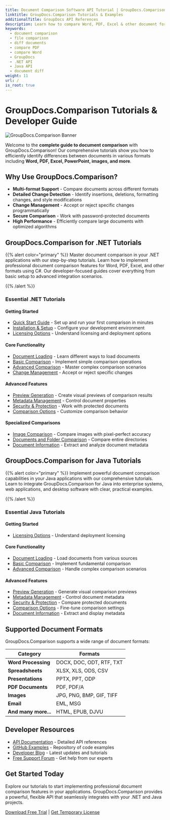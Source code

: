 ```yaml
---
title: Document Comparison Software API Tutorial | GroupDocs.Comparison
linktitle: GroupDocs.Comparison Tutorials & Examples
additionalTitle: GroupDocs API References
description: Learn how to compare Word, PDF, Excel & other document formats with GroupDocs.Comparison API. Step-by-step tutorials for .NET & Java developers with code examples.
keywords:
  - document comparison
  - file comparison
  - diff documents
  - compare PDF
  - compare Word
  - GroupDocs
  - .NET API
  - Java API
  - document diff
weight: 11
url: /
is_root: true
---
```


# GroupDocs.Comparison Tutorials & Developer Guide

![GroupDocs.Comparison Banner](./groupdocs-comparison-net.svg)

Welcome to the **complete guide to document comparison** with GroupDocs.Comparison! Our comprehensive tutorials show you how to efficiently identify differences between documents in various formats including **Word, PDF, Excel, PowerPoint, images, and more**.

## Why Use GroupDocs.Comparison?

- **Multi-format Support** - Compare documents across different formats
- **Detailed Change Detection** - Identify insertions, deletions, formatting changes, and style modifications
- **Change Management** - Accept or reject specific changes programmatically
- **Secure Comparison** - Work with password-protected documents
- **High Performance** - Efficiently compare large documents with optimized algorithms

## GroupDocs.Comparison for .NET Tutorials

{{% alert color="primary" %}}
Master document comparison in your .NET applications with our step-by-step tutorials. Learn how to implement professional document comparison features for Word, PDF, Excel, and other formats using C#. Our developer-focused guides cover everything from basic setup to advanced integration scenarios.

{{% /alert %}}

### Essential .NET Tutorials

<div class="row">
<div class="col-md-6">

#### Getting Started
- [Quick Start Guide](./net/quick-start/) - Set up and run your first comparison in minutes
- [Installation & Setup](./net/getting-started/) - Configure your development environment
- [Licensing Options](./net/licensing-configuration/) - Understand licensing and deployment options

#### Core Functionality
- [Document Loading](./net/document-loading/) - Learn different ways to load documents
- [Basic Comparison](./net/basic-comparison/) - Implement simple comparison operations
- [Advanced Comparison](./net/advanced-comparison/) - Master complex comparison scenarios
- [Change Management](./net/change-management/) - Accept or reject specific changes

</div>
<div class="col-md-6">

#### Advanced Features
- [Preview Generation](./net/preview-generation/) - Create visual previews of comparison results
- [Metadata Management](./net/metadata-management/) - Control document properties
- [Security & Protection](./net/security-protection/) - Work with protected documents
- [Comparison Options](./net/comparison-options/) - Customize comparison behavior

#### Specialized Comparisons
- [Image Comparison](./net/image-comparison/) - Compare images with pixel-perfect accuracy
- [Documents and Folder Comparison](./net/documents-and-folder-comparison/) - Compare entire directories
- [Document Information](./net/document-information/) - Extract and analyze document metadata

</div>
</div>

## GroupDocs.Comparison for Java Tutorials

{{% alert color="primary" %}}
Implement powerful document comparison capabilities in your Java applications with our comprehensive tutorials. Learn to integrate GroupDocs.Comparison for Java into enterprise systems, web applications, and desktop software with clear, practical examples.

{{% /alert %}}

### Essential Java Tutorials

<div class="row">
<div class="col-md-6">

#### Getting Started
- [Licensing Options](./java/licensing-configuration) - Understand deployment licensing

#### Core Functionality
- [Document Loading](./java/document-loading/) - Load documents from various sources
- [Basic Comparison](./java/basic-comparison/) - Implement fundamental comparison
- [Advanced Comparison](./java/advanced-comparison/) - Handle complex comparison scenarios

</div>
<div class="col-md-6">

#### Advanced Features
- [Preview Generation](./java/preview-generation/) - Generate visual comparison previews
- [Metadata Management](./java/metadata-management/) - Control document metadata
- [Security & Protection](./java/security-protection/) - Compare protected documents
- [Comparison Options](./java/comparison-options/) - Fine-tune comparison settings
- [Document Information](./java/document-information) - Extract and display metadata

</div>
</div>

## Supported Document Formats

GroupDocs.Comparison supports a wide range of document formats:

| Category | Formats |
|----------|---------|
| **Word Processing** | DOCX, DOC, ODT, RTF, TXT |
| **Spreadsheets** | XLSX, XLS, ODS, CSV |
| **Presentations** | PPTX, PPT, ODP |
| **PDF Documents** | PDF, PDF/A |
| **Images** | JPG, PNG, BMP, GIF, TIFF |
| **Email** | EML, MSG |
| **And many more...** | HTML, EPUB, DJVU |

## Developer Resources

- [API Documentation](https://reference.groupdocs.com/comparison/) - Detailed API references
- [GitHub Examples](https://github.com/groupdocs-comparison/) - Repository of code examples
- [Developer Blog](https://blog.groupdocs.com/category/comparison/) - Latest updates and tutorials
- [Free Support Forum](https://forum.groupdocs.com/c/comparison/) - Get help from our experts

## Get Started Today

Explore our tutorials to start implementing professional document comparison features in your applications. GroupDocs.Comparison provides a powerful, flexible API that seamlessly integrates with your .NET and Java projects.

[Download Free Trial](https://releases.groupdocs.com/comparison) | [Get Temporary License](https://purchase.groupdocs.com/temporary-license)